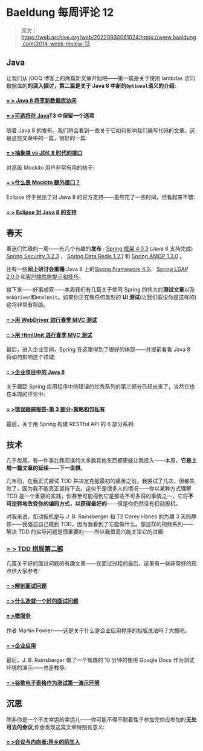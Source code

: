 # Baeldung 每周评论 12

> 原文：<https://web.archive.org/web/20220930061024/https://www.baeldung.com/2014-week-review-12>

## Java

让我们从 jOOQ 博客上的两篇新文章开始吧——第一篇是关于使用 lambdas 访问数据库的**的深入探讨，第二篇是关于 Java 8 中新的`Optional`语义的介绍:**

#### [= > Java 8 将革新数据库访问](https://web.archive.org/web/20220524050353/https://blog.jooq.org/2014/03/21/java-8-friday-java-8-will-revolutionize-database-access/)

#### [= >可选将在 Java](https://web.archive.org/web/20220524050353/http://blog.jooq.org/2014/03/28/java-8-friday-optional-will-remain-an-option-in-java/)T3 中保留一个选项

随着 Java 8 的发布，我们将会看到一些关于它如何影响我们编写代码的文章。这是这些文章中的一篇，很好的一篇:

#### [= >抽象类 vs JDK 8 时代的接口](https://web.archive.org/web/20220524050353/https://marxsoftware.blogspot.ro/2014/03/abstract-class-versus-interface-jdk8.html)

对高级 Mockito 用户非常有用的帖子:

#### [= >什么是 Mockito 额外接口？](https://web.archive.org/web/20220524050353/http://www.codeaffine.com/2014/03/24/what-are-mockito-extra-interfaces/)

Eclipse 终于推出了对 Java 8 的官方支持——虽然花了一些时间，但看起来不错:

#### [= > Eclipse 对 Java 8 的支持](https://web.archive.org/web/20220524050353/http://eclipsesource.com/blogs/2014/03/25/eclipse-support-for-java-8/)

## 春天

春迷们忙碌的一周——有几个有趣的**发布** : [Spring 框架 4.0.3](https://web.archive.org/web/20220524050353/https://spring.io/blog/2014/03/27/spring-framework-4-0-3-released-with-java-8-support-now-production-ready) (Java 8 支持完成) [Spring Security 3.2.3](https://web.archive.org/web/20220524050353/https://spring.io/blog/2014/03/26/spring-security-3-2-3-released) ， [Spring Data Redis 1.2.1](https://web.archive.org/web/20220524050353/https://spring.io/blog/2014/03/27/spring-data-redis-1-2-1-released) 和 [Spring AMQP 1.3.0](https://web.archive.org/web/20220524050353/https://spring.io/blog/2014/03/28/spring-amqp-1-3-0-released) 。

还有一些**网上研讨会重播**:Java 8 上的[Spring Framework 4.0](https://web.archive.org/web/20220524050353/https://spring.io/blog/2014/03/26/webinar-replay-spring-framework-4-0-on-java-8)、 [Spring LDAP 2.0.0](https://web.archive.org/web/20220524050353/https://spring.io/blog/2014/03/26/webinar-replay-spring-ldap-2-0-0) 和[客户端性能提示和技巧](https://web.archive.org/web/20220524050353/https://spring.io/blog/2014/03/25/springone2gx-2013-replay-tips-and-tricks-for-client-side-performance)。

接下来——好事成双——本周我们有几篇关于使用 Spring 的伟大的**测试文章**以及`WebDriver`和`HtmlUnit`。如果你正在做任何类型的 **UI 测试**(让我们假设你是这样的)这将非常有帮助。

#### [= >用 WebDriver 进行春季 MVC 测试](https://web.archive.org/web/20220524050353/https://spring.io/blog/2014/03/26/spring-mvc-test-with-webdriver)

#### [= >用 HtmlUnit 进行春季 MVC 测试](https://web.archive.org/web/20220524050353/https://spring.io/blog/2014/03/25/spring-mvc-test-with-htmlunit)

最后，进入企业空间，Spring 在这里得到了很好的体现——并提前看看 Java 8 将如何影响这个领域:

#### [**= >企业项目中的 Java 8**](https://web.archive.org/web/20220524050353/https://spring.io/blog/2014/03/21/java-8-in-enterprise-projects)

关于跟踪 Spring 应用程序中的错误的优秀系列的第三部分已经出来了，当然它也在本周的评论中:

#### [= >错误跟踪报告-第 3 部分-策略和包私有](https://web.archive.org/web/20220524050353/http://www.captaindebug.com/2014/03/error-tracking-reports-part-3-strategy.html)

最后，关于用 Spring 构建 RESTful API 的 6 部分系列:

## 技术

几乎每周，有一件事比我阅读的大多数其他东西都更能让我投入——本周，**它是上周一篇文章的延续——下一盘棋**。

几年前，在我正式尝试 TDD 并决定克服最初的痛苦之前，我尝试了几次，但都失败了，因为我不能真正坚持下去。这似乎是很多人的情况——你以某种方式理解 TDD 是一个重要的实践，你甚至可能得到它是那些不可多得的事情之一，它将**不可逆转地改变你的编码方式，以获得最好的**——但是你仍然没有扣动扳机。

对我来说，扣动扳机是与 J. B. Rainsberger 和 T2 Corey Hanes 的为期 3 天的静修——我强迫自己跳到 TDD，因为我看到了它能做什么。像这样的视频系列——解决 TDD 的实际问题是很重要的——所以我很高兴能关注它的进展:

### [= > TDD 棋局第二部](https://web.archive.org/web/20220524050353/http://www.daedtech.com/tdd-chess-game-part-2)

几篇关于好的面试问题的有趣文章——在面试过程的最后，这里有一些非常好的观点供大家参考:

#### [= >解剖面试问题](https://web.archive.org/web/20220524050353/http://dandreamsofcoding.com/2014/03/18/dissecting-an-interview-question/)

#### [= >什么造就一个好的面试问题](https://web.archive.org/web/20220524050353/http://dandreamsofcoding.com/2014/03/20/what-makes-a-good-interview-question/)

#### [= >微服务](https://web.archive.org/web/20220524050353/http://martinfowler.com/articles/microservices.html)

作者 Martin Fowler——这是关于什么是企业应用程序的权威说法吗？大概吧。

#### [= >企业应用](https://web.archive.org/web/20220524050353/http://martinfowler.com/bliki/EnterpriseApplication.html)

最后，J. B. Rainsberger 做了一个有趣的 10 分钟的使用 Google Docs 作为测试环境的演示——总是教导:

#### [= >谷歌电子表格作为测试第一演示环境](https://web.archive.org/web/20220524050353/http://blog.thecodewhisperer.com/2014/03/25/google-spreadsheet-as-a-test-first-demo-environment/)

## 沉思

除非你是一个不太幸运的幸运儿——你可能不得不耐着性子参加完你应参加的**无处可去的会议**,你会发现这篇文章特别有意义:

#### [= >会议与内向者:异乡的陌生人](https://web.archive.org/web/20220524050353/http://www.daedtech.com/meetings-and-introverts-strangers-in-strange-lands)